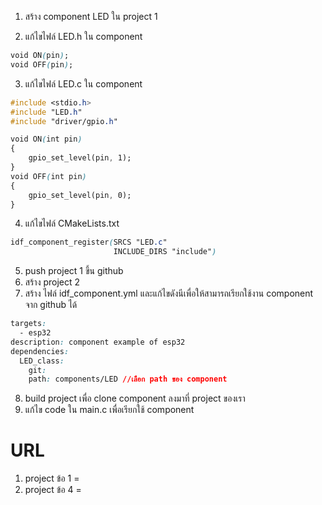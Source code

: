 
1. สร้าง component LED ใน project 1



2. แก้ไขไฟล์ LED.h ใน component

```css
void ON(pin);
void OFF(pin);
```

3. แก้ไขไฟล์ LED.c ใน component

```css
#include <stdio.h>
#include "LED.h"
#include "driver/gpio.h"

void ON(int pin)
{
    gpio_set_level(pin, 1);
}
void OFF(int pin)
{
    gpio_set_level(pin, 0);
}
```
4. แก้ไขไฟล์ CMakeLists.txt 
```css
idf_component_register(SRCS "LED.c"
                       INCLUDE_DIRS "include")
```

5. push project 1 ขึ้น github
6. สร้าง project 2
7. สร้าง ไฟล์ idf_component.yml และแก้ไขดังนีเพื่อให้สามารถเรียกใช้งาน component จาก github ได้
```css
targets:
  - esp32
description: component example of esp32
dependencies:
  LED_class:
    git: 
    path: components/LED //เลือก path ของ component

```
8. build project เพื่อ clone component ลงมาที่ project ของเรา
9. แก้ไข code ใน main.c เพื่อเรียกใช้ component

# URL

1. project ข้อ 1 = 
2. project ข้อ 4 = 
